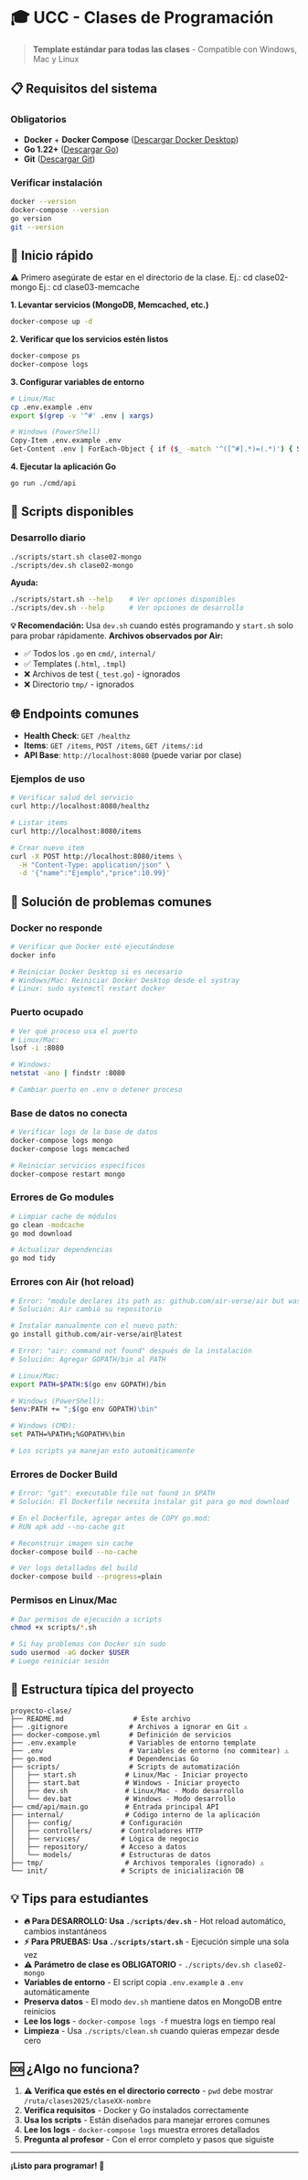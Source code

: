 # 🎓 UCC - Clases de Programación

> **Template estándar para todas las clases** - Compatible con Windows, Mac y Linux

## 📋 Requisitos del sistema

### Obligatorios
- **Docker** + **Docker Compose** ([Descargar Docker Desktop](https://www.docker.com/products/docker-desktop/))
- **Go 1.22+** ([Descargar Go](https://golang.org/dl/))
- **Git** ([Descargar Git](https://git-scm.com/downloads))

### Verificar instalación
```bash
docker --version
docker-compose --version
go version
git --version
```

## 🚀 Inicio rápido

⚠️ Primero asegúrate de estar en el directorio de la clase. 
Ej.: cd clase02-mongo
Ej.: cd clase03-memcache

**1. Levantar servicios (MongoDB, Memcached, etc.)**
```bash
docker-compose up -d
```

**2. Verificar que los servicios estén listos**
```bash
docker-compose ps
docker-compose logs
```

**3. Configurar variables de entorno**
```bash
# Linux/Mac
cp .env.example .env
export $(grep -v '^#' .env | xargs)

# Windows (PowerShell)
Copy-Item .env.example .env
Get-Content .env | ForEach-Object { if ($_ -match '^([^#].*)=(.*)') { Set-Item -Path "env:$($matches[1])" -Value $matches[2] } }
```

**4. Ejecutar la aplicación Go**
```bash
go run ./cmd/api
```

## 🔧 Scripts disponibles

### Desarrollo diario
```bash
./scripts/start.sh clase02-mongo
./scripts/dev.sh clase02-mongo
```

**Ayuda:**
```bash
./scripts/start.sh --help    # Ver opciones disponibles
./scripts/dev.sh --help      # Ver opciones de desarrollo
```

**💡 Recomendación:** Usa `dev.sh` cuando estés programando y `start.sh` solo para probar rápidamente.
**Archivos observados por Air:**
- ✅ Todos los `.go` en `cmd/`, `internal/`
- ✅ Templates (`.html`, `.tmpl`)
- ❌ Archivos de test (`_test.go`) - ignorados
- ❌ Directorio `tmp/` - ignorados

## 🌐 Endpoints comunes

- **Health Check**: `GET /healthz`
- **Items**: `GET /items`, `POST /items`, `GET /items/:id`
- **API Base**: `http://localhost:8080` (puede variar por clase)

### Ejemplos de uso
```bash
# Verificar salud del servicio
curl http://localhost:8080/healthz

# Listar items
curl http://localhost:8080/items

# Crear nuevo item
curl -X POST http://localhost:8080/items \
  -H "Content-Type: application/json" \
  -d '{"name":"Ejemplo","price":10.99}'
```

## 🐛 Solución de problemas comunes

### Docker no responde
```bash
# Verificar que Docker esté ejecutándose
docker info

# Reiniciar Docker Desktop si es necesario
# Windows/Mac: Reiniciar Docker Desktop desde el systray
# Linux: sudo systemctl restart docker
```

### Puerto ocupado
```bash
# Ver qué proceso usa el puerto
# Linux/Mac:
lsof -i :8080

# Windows:
netstat -ano | findstr :8080

# Cambiar puerto en .env o detener proceso
```

### Base de datos no conecta
```bash
# Verificar logs de la base de datos
docker-compose logs mongo
docker-compose logs memcached

# Reiniciar servicios específicos
docker-compose restart mongo
```

### Errores de Go modules
```bash
# Limpiar cache de módulos
go clean -modcache
go mod download

# Actualizar dependencias
go mod tidy
```

### Errores con Air (hot reload)
```bash
# Error: "module declares its path as: github.com/air-verse/air but was required as: github.com/cosmtrek/air"
# Solución: Air cambió su repositorio

# Instalar manualmente con el nuevo path:
go install github.com/air-verse/air@latest

# Error: "air: command not found" después de la instalación
# Solución: Agregar GOPATH/bin al PATH

# Linux/Mac:
export PATH=$PATH:$(go env GOPATH)/bin

# Windows (PowerShell):
$env:PATH += ";$(go env GOPATH)\bin"

# Windows (CMD):
set PATH=%PATH%;%GOPATH%\bin

# Los scripts ya manejan esto automáticamente
```

### Errores de Docker Build
```bash
# Error: "git": executable file not found in $PATH
# Solución: El Dockerfile necesita instalar git para go mod download

# En el Dockerfile, agregar antes de COPY go.mod:
# RUN apk add --no-cache git

# Reconstruir imagen sin cache
docker-compose build --no-cache

# Ver logs detallados del build
docker-compose build --progress=plain
```

### Permisos en Linux/Mac
```bash
# Dar permisos de ejecución a scripts
chmod +x scripts/*.sh

# Si hay problemas con Docker sin sudo
sudo usermod -aG docker $USER
# Luego reiniciar sesión
```

## 📁 Estructura típica del proyecto

```
proyecto-clase/
├── README.md                 # Este archivo
├── .gitignore               # Archivos a ignorar en Git ⚠️
├── docker-compose.yml       # Definición de servicios
├── .env.example             # Variables de entorno template
├── .env                     # Variables de entorno (no commitear) ⚠️
├── go.mod                   # Dependencias Go
├── scripts/                 # Scripts de automatización
│   ├── start.sh            # Linux/Mac - Iniciar proyecto
│   ├── start.bat           # Windows - Iniciar proyecto
│   ├── dev.sh              # Linux/Mac - Modo desarrollo
│   └── dev.bat             # Windows - Modo desarrollo
├── cmd/api/main.go         # Entrada principal API
├── internal/               # Código interno de la aplicación
│   ├── config/            # Configuración
│   ├── controllers/       # Controladores HTTP
│   ├── services/          # Lógica de negocio
│   ├── repository/        # Acceso a datos
│   └── models/            # Estructuras de datos
├── tmp/                    # Archivos temporales (ignorado) ⚠️
└── init/                  # Scripts de inicialización DB
```

## 💡 Tips para estudiantes

- **🔥 Para DESARROLLO: Usa `./scripts/dev.sh`** - Hot reload automático, cambios instantáneos
- **⚡ Para PRUEBAS: Usa `./scripts/start.sh`** - Ejecución simple una sola vez
- **⚠️ Parámetro de clase es OBLIGATORIO** - `./scripts/dev.sh clase02-mongo`
- **Variables de entorno** - El script copia `.env.example` a `.env` automáticamente
- **Preserva datos** - El modo `dev.sh` mantiene datos en MongoDB entre reinicios
- **Lee los logs** - `docker-compose logs -f` muestra logs en tiempo real
- **Limpieza** - Usa `./scripts/clean.sh` cuando quieras empezar desde cero

## 🆘 ¿Algo no funciona?

1. **⚠️ Verifica que estés en el directorio correcto** - `pwd` debe mostrar `/ruta/clases2025/claseXX-nombre`
2. **Verifica requisitos** - Docker y Go instalados correctamente
3. **Usa los scripts** - Están diseñados para manejar errores comunes  
4. **Lee los logs** - `docker-compose logs` muestra errores detallados
5. **Pregunta al profesor** - Con el error completo y pasos que siguiste

---

**¡Listo para programar! 🚀**
